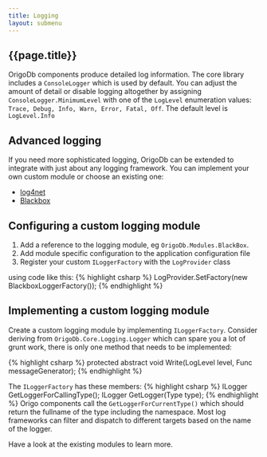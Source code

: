 ```yaml
---
title: Logging
layout: submenu
---
```

## {{page.title}}
OrigoDb components produce detailed log information. The core library includes a `ConsoleLogger` which is used by default.
You can adjust the amount of detail or disable logging altogether by assigning `ConsoleLogger.MinimumLevel`  with one of the `LogLevel` enumeration
values: `Trace, Debug, Info, Warn, Error, Fatal, Off`. The default level is `LogLevel.Info`

## Advanced logging
If you need more sophisticated logging, OrigoDb can be extended to integrate with
just about any logging framework. You can implement your own custom module or choose an existing one:

* [log4net](http://logging.apache.org/log4net/)
* [Blackbox](https://github.com/patriksvensson/blackbox)


##  Configuring a custom logging module
1. Add a reference to the logging module, eg `OrigoDb.Modules.BlackBox`. 
2. Add module specific configuration to the application configuration file
3. Register your custom `ILoggerFactory` with the `LogProvider` class

using code like this:
{% highlight csharp %}
   LogProvider.SetFactory(new BlackboxLoggerFactory());
{% endhighlight %}

## Implementing a custom logging module
Create a custom logging module by implementing `ILoggerFactory`. Consider deriving from `OrigoDb.Core.Logging.Logger` which can spare you a lot of grunt work, 
there is only one method that needs to be implemented: 

{% highlight csharp %}
protected abstract void Write(LogLevel level, Func<string> messageGenerator);
{% endhighlight %}

The `ILoggerFactory` has these members:
{% highlight csharp %}
    ILogger GetLoggerForCallingType();
    ILogger GetLogger(Type type);
{% endhighlight %}
Origo components call the `GetLoggerForCurrentType()` which should return the fullname of the type including the namespace.
Most log frameworks can filter and dispatch to different targets based on the name of the logger. 

Have a look at the existing modules to learn more.
